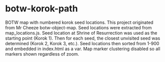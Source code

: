 # botw-korok-path
BOTW map with numbered korok seed locations.
This project originated from Mr Cheeze botw-object-map.
Seed locations were extracted from map_locations.js.
Seed location at Shrine of Resurrection was used as the starting point (Korok 1).
Then for each seed, the closest unvisited seed was determined (Korok 2, Korok 3, etc.).
Seed locations then sorted from 1-900 and embedded in index.html as a var.
Map marker clustering disabled so all markers shown regardless of zoom.
